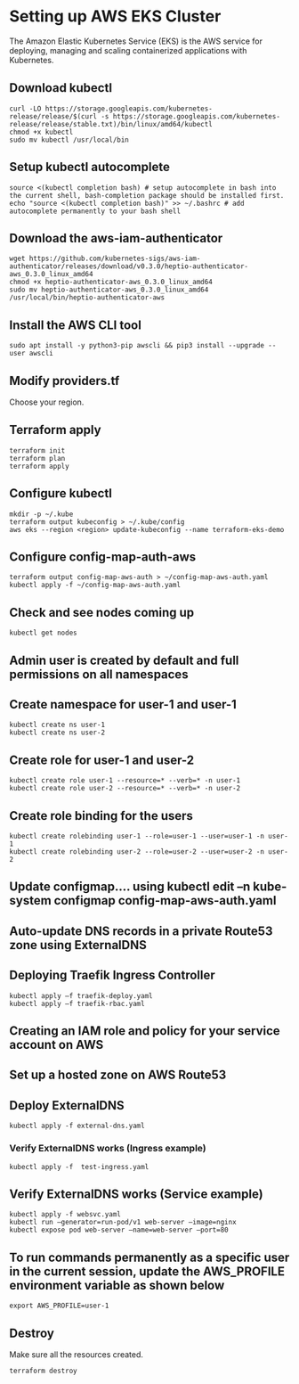 # Setting up AWS EKS Cluster

The Amazon Elastic Kubernetes Service (EKS) is the AWS service for deploying, managing and scaling containerized applications with Kubernetes.


## Download kubectl
```
curl -LO https://storage.googleapis.com/kubernetes-release/release/$(curl -s https://storage.googleapis.com/kubernetes-release/release/stable.txt)/bin/linux/amd64/kubectl
chmod +x kubectl
sudo mv kubectl /usr/local/bin
```

## Setup kubectl autocomplete
```
source <(kubectl completion bash) # setup autocomplete in bash into the current shell, bash-completion package should be installed first.
echo "source <(kubectl completion bash)" >> ~/.bashrc # add autocomplete permanently to your bash shell
```

## Download the aws-iam-authenticator
```
wget https://github.com/kubernetes-sigs/aws-iam-authenticator/releases/download/v0.3.0/heptio-authenticator-aws_0.3.0_linux_amd64
chmod +x heptio-authenticator-aws_0.3.0_linux_amd64
sudo mv heptio-authenticator-aws_0.3.0_linux_amd64 /usr/local/bin/heptio-authenticator-aws
```

## Install the AWS CLI tool
```
sudo apt install -y python3-pip awscli && pip3 install --upgrade --user awscli
```

## Modify providers.tf

Choose your region.


## Terraform apply
```
terraform init
terraform plan
terraform apply
```

## Configure kubectl
```
mkdir -p ~/.kube
terraform output kubeconfig > ~/.kube/config
aws eks --region <region> update-kubeconfig --name terraform-eks-demo
```

## Configure config-map-auth-aws
```
terraform output config-map-aws-auth > ~/config-map-aws-auth.yaml
kubectl apply -f ~/config-map-aws-auth.yaml
```

## Check and see nodes coming up
```
kubectl get nodes
```
## Admin user is created by default and full permissions on all namespaces

## Create namespace for user-1 and user-1
```
kubectl create ns user-1
kubectl create ns user-2
```
## Create role for user-1 and user-2
```
kubectl create role user-1 --resource=* --verb=* -n user-1
kubectl create role user-2 --resource=* --verb=* -n user-2
```
## Create role binding for the users
```
kubectl create rolebinding user-1 --role=user-1 --user=user-1 -n user-1
kubectl create rolebinding user-2 --role=user-2 --user=user-2 -n user-2
```
## Update configmap.... using kubectl edit –n kube-system configmap config-map-aws-auth.yaml

## Auto-update DNS records in a private Route53 zone using ExternalDNS

## Deploying Traefik Ingress Controller
```
kubectl apply –f traefik-deploy.yaml
kubectl apply –f traefik-rbac.yaml
```

## Creating an IAM role and policy for your service account on AWS
## Set up a hosted zone on AWS Route53

## Deploy ExternalDNS
```
kubectl apply -f external-dns.yaml
```

### Verify ExternalDNS works (Ingress example)
```
kubectl apply -f  test-ingress.yaml
```
## Verify ExternalDNS works (Service example)
```
kubectl apply -f websvc.yaml
kubectl run –generator=run-pod/v1 web-server –image=nginx
kubectl expose pod web-server –name=web-server –port=80
```

## To run commands permanently as a specific user in the current session, update the AWS_PROFILE environment variable as shown below
```
export AWS_PROFILE=user-1
```

## Destroy
Make sure all the resources created.
```
terraform destroy
```

